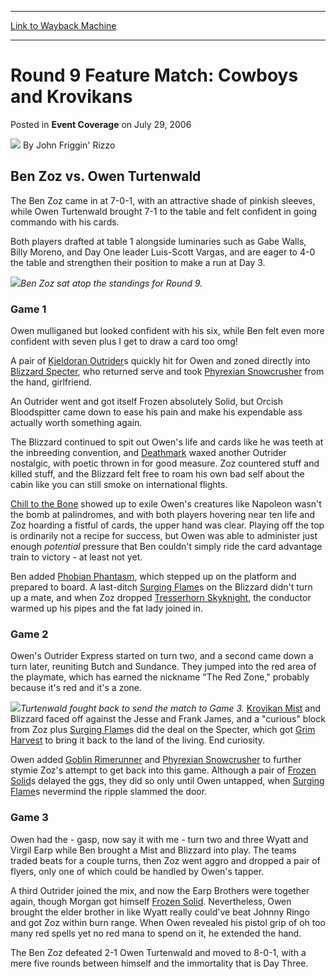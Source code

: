 
---
[Link to Wayback Machine](https://web.archive.org/web/20220117041759/https://magic.wizards.com/en/articles/archive/event-coverage/round-9-feature-match-cowboys-and-krovikans-2006-07-29)

[_metadata_:author]:- "John Friggin' Rizzo"
[_metadata_:description]:- "Ben Zoz vs. Owen Turtenwald The Ben Zoz came in at 7-0-1, with an attractive shade of pinkish sleeves, while Owen Turtenwald brought 7-1 to the table and felt confident in going commando with his cards. Both players drafted at table 1 alongside luminaries such as Gabe Walls, Billy Moreno, and Day One leader Luis-Scott Vargas, and are eager to 4-0 the table and strengthen their"
[_metadata_:generator]:- "Drupal 7 (http://drupal.org)"
[_metadata_:node]:- "586186"
[_metadata_:publish_date]:- "2006-07-29"
[_metadata_:source]:- "div-main-content"
[_metadata_:title]:- "Round 9 Feature Match: Cowboys and Krovikans"
[_metadata_:wayback_capture_timestamp]:- "2022-01-17 04:17:59"
[_metadata_:wayback_raw_url]:- "https://web.archive.org/web/20220117041759id_/https://magic.wizards.com/en/articles/archive/event-coverage/round-9-feature-match-cowboys-and-krovikans-2006-07-29"
[_metadata_:wayback_url]:- "https://magic.wizards.com/en/articles/archive/event-coverage/round-9-feature-match-cowboys-and-krovikans-2006-07-29"
---


Round 9 Feature Match: Cowboys and Krovikans
============================================



 Posted in **Event Coverage**
 on July 29, 2006 






![](https://media.magic.wizards.com/styles/auth_small/public/generic-avatar-150_200.png)
By John Friggin' Rizzo












Ben Zoz vs. Owen Turtenwald
---------------------------


The Ben Zoz came in at 7-0-1, with an attractive shade of pinkish sleeves, while Owen Turtenwald brought 7-1 to the table and felt confident in going commando with his cards.


Both players drafted at table 1 alongside luminaries such as Gabe Walls, Billy Moreno, and Day One leader Luis-Scott Vargas, and are eager to 4-0 the table and strengthen their position to make a run at Day 3.


![](https://media.magic.wizards.com/image_legacy_migration/sideboard/images/usnat06/Round9_Zoz.jpg)*Ben Zoz sat atop the standings for Round 9.*
### Game 1


Owen mulliganed but looked confident with his six, while Ben felt even more confident with seven plus I get to draw a card too omg!


A pair of [Kjeldoran Outrider](https://gatherer.wizards.com/Pages/Card/Details.aspx?name=Kjeldoran+Outrider)s quickly hit for Owen and zoned directly into [Blizzard Specter](https://gatherer.wizards.com/Pages/Card/Details.aspx?name=Blizzard+Specter), who returned serve and took [Phyrexian Snowcrusher](https://gatherer.wizards.com/Pages/Card/Details.aspx?name=Phyrexian+Snowcrusher) from the hand, girlfriend.


An Outrider went and got itself Frozen absolutely Solid, but Orcish Bloodspitter came down to ease his pain and make his expendable ass actually worth something again.


The Blizzard continued to spit out Owen's life and cards like he was teeth at the inbreeding convention, and [Deathmark](https://gatherer.wizards.com/Pages/Card/Details.aspx?name=Deathmark) waxed another Outrider nostalgic, with poetic thrown in for good measure. Zoz countered stuff and killed stuff, and the Blizzard felt free to roam his own bad self about the cabin like you can still smoke on international flights.


[Chill to the Bone](https://gatherer.wizards.com/Pages/Card/Details.aspx?name=Chill+to+the+Bone) showed up to exile Owen's creatures like Napoleon wasn't the bomb at palindromes, and with both players hovering near ten life and Zoz hoarding a fistful of cards, the upper hand was clear. Playing off the top is ordinarily not a recipe for success, but Owen was able to administer just enough *potential* pressure that Ben couldn't simply ride the card advantage train to victory - at least not yet.


Ben added [Phobian Phantasm](https://gatherer.wizards.com/Pages/Card/Details.aspx?name=Phobian+Phantasm), which stepped up on the platform and prepared to board. A last-ditch [Surging Flame](https://gatherer.wizards.com/Pages/Card/Details.aspx?name=Surging+Flame)s on the Blizzard didn't turn up a mate, and when Zoz dropped [Tresserhorn Skyknight](https://gatherer.wizards.com/Pages/Card/Details.aspx?name=Tresserhorn+Skyknight), the conductor warmed up his pipes and the fat lady joined in.


### Game 2


Owen's Outrider Express started on turn two, and a second came down a turn later, reuniting Butch and Sundance. They jumped into the red area of the playmate, which has earned the nickname "The Red Zone," probably because it's red and it's a zone.


![](https://media.magic.wizards.com/image_legacy_migration/sideboard/images/usnat06/Round9_Turtenwald.jpg)*Turtenwald fought back to send the match to Game 3.*
[Krovikan Mist](https://gatherer.wizards.com/Pages/Card/Details.aspx?name=Krovikan+Mist) and Blizzard faced off against the Jesse and Frank James, and a "curious" block from Zoz plus [Surging Flame](https://gatherer.wizards.com/Pages/Card/Details.aspx?name=Surging+Flame)s did the deal on the Specter, which got [Grim Harvest](https://gatherer.wizards.com/Pages/Card/Details.aspx?name=Grim+Harvest) to bring it back to the land of the living. End curiosity.


Owen added [Goblin Rimerunner](https://gatherer.wizards.com/Pages/Card/Details.aspx?name=Goblin+Rimerunner) and [Phyrexian Snowcrusher](https://gatherer.wizards.com/Pages/Card/Details.aspx?name=Phyrexian+Snowcrusher) to further stymie Zoz's attempt to get back into this game. Although a pair of [Frozen Solid](https://gatherer.wizards.com/Pages/Card/Details.aspx?name=Frozen+Solid)s delayed the ggs, they did so only until Owen untapped, when [Surging Flame](https://gatherer.wizards.com/Pages/Card/Details.aspx?name=Surging+Flame)s nevermind the ripple slammed the door.


### Game 3


Owen had the - gasp, now say it with me - turn two and three Wyatt and Virgil Earp while Ben brought a Mist and Blizzard into play. The teams traded beats for a couple turns, then Zoz went aggro and dropped a pair of flyers, only one of which could be handled by Owen's tapper.


A third Outrider joined the mix, and now the Earp Brothers were together again, though Morgan got himself [Frozen Solid](https://gatherer.wizards.com/Pages/Card/Details.aspx?name=Frozen+Solid). Nevertheless, Owen brought the elder brother in like Wyatt really could've beat Johnny Ringo and got Zoz within burn range. When Owen revealed his pistol grip of oh too many red spells yet no red mana to spend on it, he extended the hand.


The Ben Zoz defeated 2-1 Owen Turtenwald and moved to 8-0-1, with a mere five rounds between himself and the immortality that is Day Three.








